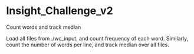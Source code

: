 # Insight_Challenge_v2
Count words and track median 

Load all files from ./wc_input, and count frequency of each word.
Similarly, count the number of words per line, and track median over all files.
